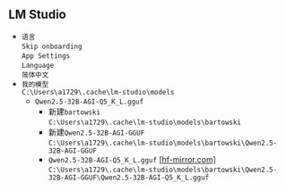 ## LM Studio
* `语言`  
`Skip onboarding`  
`App Settings`  
`Language`  
`简体中文`
* `我的模型`  
`C:\Users\a1729\.cache\lm-studio\models`
  * `Qwen2.5-32B-AGI-Q5_K_L.gguf`
    * 新建`bartowski`  
`C:\Users\a1729\.cache\lm-studio\models\bartowski`
    * 新建`Qwen2.5-32B-AGI-GGUF`  
`C:\Users\a1729\.cache\lm-studio\models\bartowski\Qwen2.5-32B-AGI-GGUF`
    * `Qwen2.5-32B-AGI-Q5_K_L.gguf` [[hf-mirror.com]](https://hf-mirror.com/bartowski/Qwen2.5-32B-AGI-GGUF/tree/main)  
`C:\Users\a1729\.cache\lm-studio\models\bartowski\Qwen2.5-32B-AGI-GGUF\Qwen2.5-32B-AGI-Q5_K_L.gguf`
